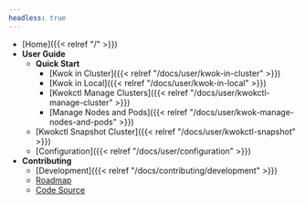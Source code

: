 ```yaml
---
headless: true
---
```


- [Home]({{< relref "/" >}})
- **User Guide**
  - **Quick Start**
    - [Kwok in Cluster]({{< relref "/docs/user/kwok-in-cluster" >}})
    - [Kwok in Local]({{< relref "/docs/user/kwok-in-local" >}})
    - [Kwokctl Manage Clusters]({{< relref "/docs/user/kwokctl-manage-cluster" >}})
    - [Manage Nodes and Pods]({{< relref "/docs/user/kwok-manage-nodes-and-pods" >}})
  - [Kwokctl Snapshot Cluster]({{< relref "/docs/user/kwokctl-snapshot" >}})
  - [Configuration]({{< relref "/docs/user/configuration" >}})
- **Contributing**
  - [Development]({{< relref "/docs/contributing/development" >}})
  - [Roadmap](https://github.com/orgs/kubernetes-sigs/projects/21)
  - [Code Source](https://github.com/kubernetes-sigs/kwok)
